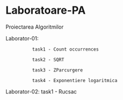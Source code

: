 # Laboratoare-PA
Proiectarea Algoritmilor

Laborator-01: 
                      
              task1 - Count occurrences

              task2 - SQRT
                     
              task3 - ZParcurgere
                       
              task4 - Exponentiere logaritmica
                       
Laborator-02: task1 - Rucsac
                        
